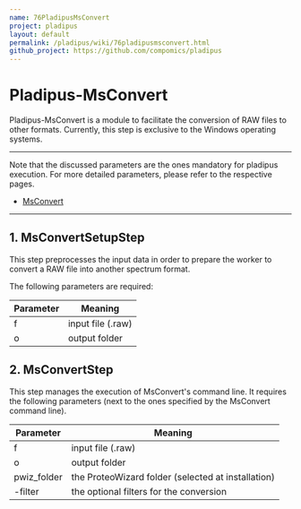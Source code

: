 ```yaml
---
name: 76PladipusMsConvert
project: pladipus
layout: default
permalink: /pladipus/wiki/76pladipusmsconvert.html
github_project: https://github.com/compomics/pladipus
---
```


# Pladipus-MsConvert

Pladipus-MsConvert is a module to facilitate the conversion of RAW files to other formats. Currently, this step is exclusive to the Windows operating systems.

----

Note that the discussed parameters are the ones mandatory for pladipus execution. For more detailed parameters, please refer to the respective pages.

* [MsConvert](http://proteowizard.sourceforge.net/tools/msconvert.html)

----

## 1. MsConvertSetupStep

This step preprocesses the input data in order to prepare the worker to convert a RAW file into another spectrum format.

The following parameters are required: 

Parameter | Meaning
--- | -------------- | 
f | input file (.raw) 
o | output folder

## 2. MsConvertStep

This step manages the execution of MsConvert's command line. It requires the following parameters (next to the ones specified by the MsConvert command line).

Parameter | Meaning
--- | -------------- | 
f | input file (.raw) 
o | output folder
pwiz_folder | the ProteoWizard folder (selected at installation)
-filter | the optional filters for the conversion



